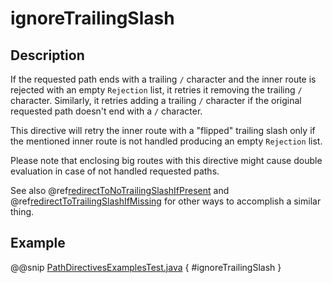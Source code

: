 <a id="ignoreTrailingSlash-java"></a>
# ignoreTrailingSlash

## Description

If the requested path ends with a trailing `/` character and the inner route is rejected with an empty `Rejection` list, 
it retries it removing the trailing `/` character. Similarly, it retries adding a trailing `/` character if the original requested path doesn't end with a `/` character. 

This directive will retry the inner route with a "flipped" trailing slash only if the mentioned inner route is not handled
producing an empty `Rejection` list.

Please note that enclosing big routes with this directive might cause double evaluation in case of not handled requested paths.

See also @ref[redirectToNoTrailingSlashIfPresent](redirectToNoTrailingSlashIfPresent.md#redirecttonotrailingslashifpresent) and @ref[redirectToTrailingSlashIfMissing](redirectToTrailingSlashIfMissing.md#redirecttotrailingslashifmissing) for other ways to accomplish a similar thing. 

## Example

@@snip [PathDirectivesExamplesTest.java](../../../../../../../test/java/docs/http/javadsl/server/directives/PathDirectivesExamplesTest.java) { #ignoreTrailingSlash }